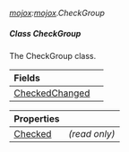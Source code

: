 _[mojox](../../modules/mojox/mojox-module.md):[mojox](../../modules/mojox/mojox-module.md).CheckGroup_
##### Class CheckGroup
The CheckGroup class.

| Fields | |
|:---|:---|
| [CheckedChanged](mojox-checkgroup-checkedchanged.md) |  |

| Properties | |
|:---|:---|
| [Checked](mojox-checkgroup-checked.md) |  _(read only)_ |
